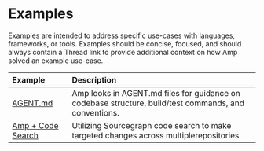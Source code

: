 # Examples

Examples are intended to address specific use-cases with languages, frameworks, or tools. Examples should be concise, focused, and should always contain a Thread link to provide additional context on how Amp solved an example use-case.

|Example|Description|
|:---|:---|
|[AGENT.md](./AGENT.md/)|Amp looks in AGENT.md files for guidance on codebase structure, build/test commands, and conventions. |
|[Amp + Code Search](amp+codesearch/README.md)|Utilizing Sourcegraph code search to make targeted changes across multiplerepositories|

